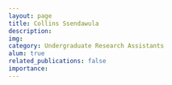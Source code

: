 ```yaml
---
layout: page
title: Collins Ssendawula
description:
img:
category: Undergraduate Research Assistants
alum: true
related_publications: false
importance:
---
```

